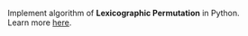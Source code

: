 Implement algorithm of **Lexicographic Permutation** in Python.     
Learn more [here](http://www.studyandshare.info/lexicographic_perm.html).

